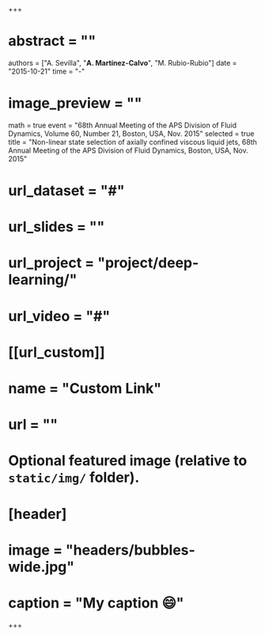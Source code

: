 +++
# abstract = ""
authors = ["A. Sevilla", "**A. Martínez-Calvo**", "M. Rubio-Rubio"]
date = "2015-10-21"
time = "-"
# image_preview = ""
math = true
event = "68th Annual Meeting of the APS Division of Fluid Dynamics, Volume 60, Number 21, Boston, USA, Nov. 2015"
selected = true
title = "Non-linear state selection of axially confined viscous liquid jets, 68th Annual Meeting of the APS Division of Fluid Dynamics, Boston, USA, Nov. 2015"
# url_dataset = "#"
# url_slides = ""
# url_project = "project/deep-learning/"
# url_video = "#"

# [[url_custom]]
 # name = "Custom Link"
 # url = ""

# Optional featured image (relative to `static/img/` folder).
# [header]
# image = "headers/bubbles-wide.jpg"
# caption = "My caption :smile:"

+++
